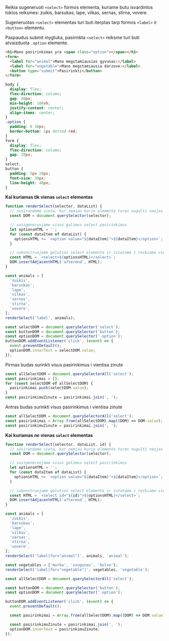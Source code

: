 Reikia sugeneruoti `<select>` formos elementa, kuriame butu isvardintos tokios reiksmes: zuikis, barsukas, lape, vilkas, sernas, stirna, vovere.

Sugeneruotas `<select>` elementas turi buti iterptas tarp formos `<label>` ir `<button>` elementu.

Paspaudus submit mygtuka, pasirinkta `<select>` reiksme turi buti atvaizduota `.option` elemente.

```html
<h1>Mano pasirinkimas yra <span class="option"></span></h1>
<form>
  <label for="animal">Mano megstamiausias gyvunas:</label>
  <label for="vegetable">Mano megstamiausia darzove:</label>
  <button type="submit">Pasirinkti</button>
</form>
```

```css
body {
  display: flex;
  flex-direction: column;
  gap: 40px;
  min-height: 100vh;
  justify-content: center;
  align-items: center;
}
.option {
  padding: 0 10px;
  border-bottom: 1px dotted red;
}
form {
  display: flex;
  flex-direction: column;
  gap: 20px;
}
select,
button {
  padding: 5px 20px;
  font-size: 30px;
  line-height: 40px;
}
```

**Kai kuriamas tik vienas `select` elementas**

```js
function renderSelect(selector, dataList) {
  // susirandame vieta, kur zemiau kurio elemento tures nugulti naujas turinys
  const DOM = document.querySelector(selector);

  // susigeneruojame visus galimus select pasirinkimus
  let optionsHTML = '';
  for (const dataItem of dataList) {
    optionsHTML += `<option value="${dataItem}">${dataItem}</option>`;
  }

  // sukonstruojame galutini select elementa ir istatome i reikiama vieta
  const HTML = `<select>${optionsHTML}</select>`;
  DOM.insertAdjacentHTML('afterend', HTML);
}

const animals = [
  'zuikis',
  'barsukas',
  'lape',
  'vilkas',
  'sernas',
  'stirna',
  'vovere',
];
renderSelect('label', animals);

const selectDOM = document.querySelector('select');
const buttonDOM = document.querySelector('button');
const optionDOM = document.querySelector('.option');
buttonDOM.addEventListener('click', (event) => {
  event.preventDefault();
  optionDOM.innerText = selectDOM.value;
});
```

Pirmas budas surinkti visus pasirinkimus i vientisa zinute

```js
const allSelectDOM = document.querySelectorAll('select');
const pasirinkimai = [];
for (const selectDOM of allSelectDOM) {
  pasirinkimai.push(selectDOM.value);
}
const pasirinkimuZinute = pasirinkimai.join(', ');
```

Antras budas surinkti visus pasirinkimus i vientisa zinute

```js
const allSelectDOM = document.querySelectorAll('select');
const pasirinkimai = Array.from(allSelectDOM).map((DOM) => DOM.value);
const pasirinkimuZinute = pasirinkimai.join(', ');
```

**Kai kuriamas _ne_ vienas `select` elementas**

```js
function renderSelect(selector, dataList, id) {
  // susirandame vieta, kur zemiau kurio elemento tures nugulti naujas turinys
  const DOM = document.querySelector(selector);

  // susigeneruojame visus galimus select pasirinkimus
  let optionsHTML = '';
  for (const dataItem of dataList) {
    optionsHTML += `<option value="${dataItem}">${dataItem}</option>`;
  }

  // sukonstruojame galutini select elementa ir istatome i reikiama vieta
  const HTML = `<select id="${id}">${optionsHTML}</select>`;
  DOM.insertAdjacentHTML('afterend', HTML);
}

const animals = [
  'zuikis',
  'barsukas',
  'lape',
  'vilkas',
  'sernas',
  'stirna',
  'vovere',
];
renderSelect('label[for="animal"]', animals, 'animal');

const vegetables = ['morka', 'svogunas', 'bulve'];
renderSelect('label[for="vegetable"]', vegetables, 'vegetable');

const allSelectDOM = document.querySelectorAll('select');

const buttonDOM = document.querySelector('button');
const optionDOM = document.querySelector('.option');

buttonDOM.addEventListener('click', (event) => {
  event.preventDefault();

  const pasirinkimai = Array.from(allSelectDOM).map((DOM) => DOM.value);

  const pasirinkimuZinute = pasirinkimai.join(', ');
  optionDOM.innerText = pasirinkimuZinute;
});
```
